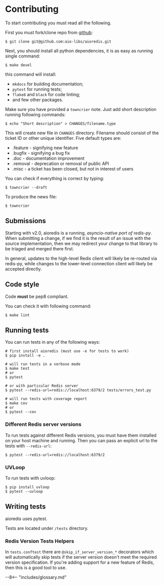 # Contributing

To start contributing you must read all the following.

First you must fork/clone repo from
[github](https://github.com/aio-libs/aioredis):

    $ git clone git@github.com:aio-libs/aioredis.git

Next, you should install all python dependencies, it is as easy as
running single command:

    $ make devel

this command will install:

-   `mkdocs` for building documentation;
-   `pytest` for running tests;
-   `flake8` and `black` for code linting;
-   and few other packages.

Make sure you have provided a `towncrier` note. Just add short
description running following commands:

    $ echo "Short description" > CHANGES/filename.type

This will create new file in `CHANGES` directory. Filename should
consist of the ticket ID or other unique identifier. Five default types
are:

-   .feature - signifying new feature
-   .bugfix - signifying a bug fix
-   .doc - documentation improvement
-   .removal - deprecation or removal of public API
-   .misc - a ticket has been closed, but not in interest of users

You can check if everything is correct by typing:

    $ towncrier --draft

To produce the news file:

    $ towncrier

## Submissions

Starting with v2.0, aioredis is a running, *asyncio-native port of redis-py*. When
submitting a change, if we find it is the result of an issue with the source
implementation, then we may redirect your change to that library to be triaged and
merged there first.

In general, updates to the high-level Redis client will likely be re-routed via
redis-py, while changes to the lower-level connection client will likely be accepted
directly.

## Code style

Code **must** be pep8 compliant.

You can check it with following command:

    $ make lint

## Running tests

You can run tests in any of the following ways:

    # first install aioredis (must use -e for tests to work)
    $ pip install -e .

    # will run tests in a verbose mode
    $ make test
    # or
    $ pytest

    # or with particular Redis server
    $ pytest --redis-url=redis://localhost:6379/2 tests/errors_test.py

    # will run tests with coverage report
    $ make cov
    # or
    $ pytest --cov

### Different Redis server versions

To run tests against different Redis versions, you must have them installed on your host
machine and running. Then you can pass an explicit url to the tests with `--redis-url`:

    $ pytest --redis-url=redis://localhost:6379/2

### UVLoop

To run tests with uvloop:

    $ pip install uvloop
    $ pytest --uvloop

## Writing tests

aioredis uses pytest.

Tests are located under `/tests` directory.

### Redis Version Tests Helpers

In `tests.conftest` there are `@skip_if_server_version_*` decorators which will
automatically skip tests if the server version doesn't meet the required version
specification. If you're adding support for a new feature of Redis, then this is a good
tool to use.

--8<-- "includes/glossary.md"
